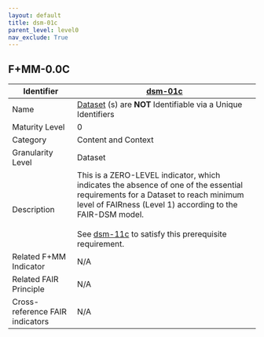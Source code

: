```yaml
---
layout: default
title: dsm-01c
parent_level: level0
nav_exclude: True
---
```


## F+MM-0.0C

| Identifier | [dsm-01c](https://github.com/FAIRplus/Data-Maturity/blob/master/docs/_indicators/dsm-01c.md) |
| --------- | ----------|
| Name | [Dataset](https://fairplus.github.io/Data-Maturity/docs/Glossary/#dataset) \(s) are **NOT** Identifiable via a Unique Identifiers |
| Maturity Level | 0 |
| Category | Content and Context |
| Granularity Level | Dataset |
| Description | This is a ZERO-LEVEL indicator, which indicates the absence of one of the essential requirements for a Dataset to reach minimum level of FAIRness (Level 1) according to the FAIR-DSM model. <br><br> See [dsm-11c](https://fairplus.github.io/Data-Maturity/docs/Indicators/#dsm-11c) to satisfy this prerequisite requirement. |
| Related F+MM Indicator| N/A |
| Related FAIR Principle | N/A |
| Cross-reference FAIR indicators | N/A |
